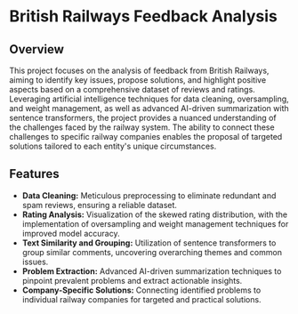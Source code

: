 # British Railways Feedback Analysis

## Overview

This project focuses on the analysis of feedback from British Railways, aiming to identify key issues, propose solutions, and highlight positive aspects based on a comprehensive dataset of reviews and ratings. Leveraging artificial intelligence techniques for data cleaning, oversampling, and weight management, as well as advanced AI-driven summarization with sentence transformers, the project provides a nuanced understanding of the challenges faced by the railway system. The ability to connect these challenges to specific railway companies enables the proposal of targeted solutions tailored to each entity's unique circumstances.

## Features

- **Data Cleaning:** Meticulous preprocessing to eliminate redundant and spam reviews, ensuring a reliable dataset.
- **Rating Analysis:** Visualization of the skewed rating distribution, with the implementation of oversampling and weight management techniques for improved model accuracy.
- **Text Similarity and Grouping:** Utilization of sentence transformers to group similar comments, uncovering overarching themes and common issues.
- **Problem Extraction:** Advanced AI-driven summarization techniques to pinpoint prevalent problems and extract actionable insights.
- **Company-Specific Solutions:** Connecting identified problems to individual railway companies for targeted and practical solutions.
